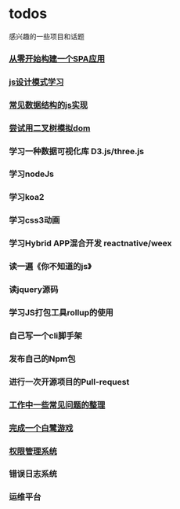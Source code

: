 # todos
感兴趣的一些项目和话题 

### [从零开始构建一个SPA应用](https://github.com/youkinn/spa-demo)
### [js设计模式学习](https://github.com/youkinn/pattern)
### [常见数据结构的js实现](https://github.com/youkinn/reading)
### [尝试用二叉树模拟dom](https://github.com/youkinn/vdom)
### 学习一种数据可视化库 D3.js/three.js
### 学习nodeJs
### 学习koa2
### 学习css3动画
### 学习Hybrid APP混合开发 reactnative/weex
### 读一遍《你不知道的js》
### 读jquery源码
### 学习JS打包工具rollup的使用
### 自己写一个cli脚手架
### 发布自己的Npm包
### 进行一次开源项目的Pull-request
### [工作中一些常见问题的整理](https://github.com/youkinn/work-nodes)
### [完成一个白鹭游戏](https://github.com/youkinn/pokemon)

### [权限管理系统](https://github.com/youkinn/rbac)
### 错误日志系统
### 运维平台